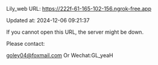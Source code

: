 Lily_web URL: https://222f-61-165-102-156.ngrok-free.app

Updated at: 2024-12-06 09:21:37

If you cannot open this URL, the server might be down.

Please contact: 

goley04@foxmail.com Or Wechat:GL_yeaH